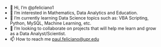 - 👋 Hi, I’m @pfeliciano1
- 👀 I’m interested in Mathematics, Data Analytics and Education.
- 🌱 I’m currently learning Data Science topics such as: VBA Scripting, Python, MySQL, Machine Learning, etc.
- 💞️ I’m looking to collaborate on projects that will help me learn and grow as a Data Analyst/Scientist.
- 📫 How to reach me paul.feliciano@upr.edu

<!---
pfeliciano1/pfeliciano1 is a ✨ special ✨ repository because its `README.md` (this file) appears on your GitHub profile.
You can click the Preview link to take a look at your changes.
--->
